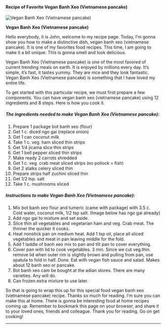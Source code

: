             

#### Recipe of Favorite Vegan Banh Xeo (Vietnamese pancake)

![Vegan Banh Xeo (Vietnamese pancake)](https://img-global.cpcdn.com/recipes/9f13f8489003abd4/751x532cq70/vegan-banh-xeo-vietnamese-pancake-recipe-main-photo.jpg)

**Vegan Banh Xeo (Vietnamese pancake)**

Hello everybody, it is John, welcome to my recipe page. Today, I’m gonna show you how to make a distinctive dish, vegan banh xeo (vietnamese pancake). It is one of my favorites food recipes. This time, I am going to make it a bit unique. This is gonna smell and look delicious.

Vegan Banh Xeo (Vietnamese pancake) is one of the most favored of current trending meals on earth. It is enjoyed by millions every day. It’s simple, it’s fast, it tastes yummy. They are nice and they look fantastic. Vegan Banh Xeo (Vietnamese pancake) is something that I have loved my entire life.

To get started with this particular recipe, we must first prepare a few components. You can have vegan banh xeo (vietnamese pancake) using 12 ingredients and 8 steps. Here is how you cook it.

##### The ingredients needed to make Vegan Banh Xeo (Vietnamese pancake):

1.  Prepare 1 package bot banh xeo (flour)
2.  Get 1 c. diced ngo gai (replace onion)
3.  Get 1 can coconut milk
4.  Take 1 c. veg. ham sliced thin strips
5.  Get 1/4 jicama slice thin strips
6.  Get 1 bell pepper sliced thin strips
7.  Make ready 2 carrots shredded
8.  Get 1 c. veg. crab meat sliced strips (no pollock = fish)
9.  Get 2 stalks celery sliced thin
10.  Prepare strips half zuchini sliced thin
11.  Get 1/2 tsp. salt
12.  Take 1 c. mushrooms sliced

##### Instructions to make Vegan Banh Xeo (Vietnamese pancake):

1.  Mix bot banh xeo flour and tumeric (came with package) with 3.5 c. Cold water, coconut milk, 1/2 tsp salt. (Image below has ngo gai already)
2.  Add ngo gai to mixture and set aside.
3.  Slice thin all vegetables and vegetarian ham and veg. Crab meat. The thinner the quicker it cooks.
4.  Heat nonstick pan on medium heat. Add 1 tsp oil, place all sliced vegetables and meat in pan leaving middle for the fold.
5.  Add 1 laddle of banh xeo mix to pan and tilt pan to cover everything.
6.  Cover pan with lid to cook vegetables. 3 min. Since we cut veg.thin. remove lid when outer rim is slightly brown and pulling from pan, use spatula to fold in half. Done. Eat with vegan fish sauce and salad. Makes about 12 banh xeo or pancake.
7.  Bot banh xeo cam be bought at the adian stores. There are many varieties. Any will do.
8.  Can frozen extra mixture to use later.

So that is going to wrap this up for this special food vegan banh xeo (vietnamese pancake) recipe. Thanks so much for reading. I’m sure you can make this at home. There is gonna be interesting food at home recipes coming up. Remember to bookmark this page on your browser, and share it to your loved ones, friends and colleague. Thank you for reading. Go on get cooking!

* * *